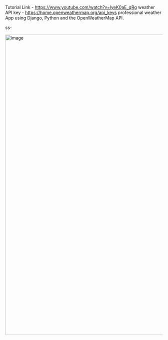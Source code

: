 Tutorial Link - https://www.youtube.com/watch?v=lyeK0aE_qRg
weather API key - https://home.openweathermap.org/api_keys
 professional weather App using Django, Python and the OpenWeatherMap API.

 ss-

 <img width="960" alt="image" src="https://github.com/user-attachments/assets/ee59f6c2-f8b7-4034-9e82-efa56399d44a">

